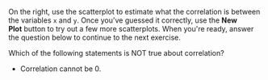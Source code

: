 On the right, use the scatterplot to estimate what the correlation is between the variables `x` and `y`. Once you've guessed it correctly, use the **New Plot** button to try out a few more scatterplots. When you're ready, answer the question below to continue to the next exercise.

Which of the following statements is NOT true about correlation?
- Correlation cannot be 0.